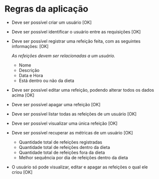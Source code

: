 # Regras da aplicação

- Deve ser possível criar um usuário [OK]
- Deve ser possível identificar o usuário entre as requisições [OK]
- Deve ser possível registrar uma refeição feita, com as seguintes informações: [OK]
    
    *As refeições devem ser relacionadas a um usuário.*
    
    - Nome
    - Descrição
    - Data e Hora
    - Está dentro ou não da dieta
- Deve ser possível editar uma refeição, podendo alterar todos os dados acima [OK]
- Deve ser possível apagar uma refeição [OK]
- Deve ser possível listar todas as refeições de um usuário [OK]
- Deve ser possível visualizar uma única refeição [OK]
- Deve ser possível recuperar as métricas de um usuário [OK]
    - Quantidade total de refeições registradas
    - Quantidade total de refeições dentro da dieta
    - Quantidade total de refeições fora da dieta
    - Melhor sequência por dia de refeições dentro da dieta
- O usuário só pode visualizar, editar e apagar as refeições o qual ele criou [OK]

